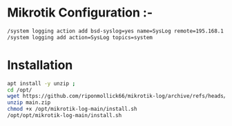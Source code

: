# Mikrotik Configuration :-
```bash
/system logging action add bsd-syslog=yes name=SysLog remote=195.168.1.10 syslog-facility=local6 target=remote
/system logging add action=SysLog topics=system
```

# Installation
```bash
apt install -y unzip ;
cd /opt/
wget https://github.com/riponmollick66/mikrotik-log/archive/refs/heads/main.zip
unzip main.zip
chmod +x /opt/mikrotik-log-main/install.sh
/opt/opt/mikrotik-log-main/install.sh
```
